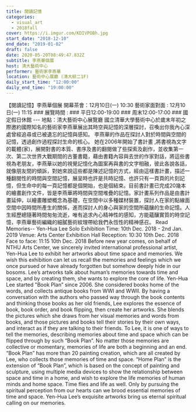 ```yaml
---
title: 閱讀記憶
categories:
  - visual_art
  - 2018fall
cover: https://i.imgur.com/KDIVPOBh.jpg
start_date: "2018-12-10"
end_date: "2019-01-02"
draft: false
date: 2020-05-20T08:49:47.832Z
subtitle: 李燕華個展
host: 清大藝術中心
performer: 藝術家李燕華
location: 藝術中心展廳 (清大綜二1F)
daily_start_time: "12:00:00"
daily_end_time: "19:00:00"
---
```


【閱讀記憶】李燕華個展 開幕茶會：12月10日(一) 10:30 藝術家面對面 : 12月10日(一) 11:15 ### 展覽時間 : ### 平日12:00-19:00 ### 周末12:00-17:00 ### 國定假日休館 --- 地點：清大藝術中心展覽廳 國立清華大學藝術中心於歲末年初之際邀約國際知名的藝術家李燕華展出其時空與記憶的深層探討，召喚出你我內心深處曾經追尋或已被遺忘的記憶與感知。 李燕華的作品在探討人對於時間與空間的記憶，透過創作過程探討生命的核心。 她在2006年開始了書計畫 ,將書視為文字的載體(家)，展開對書的本質、書序及書的翻閱做了些探索及創作，並收集第一次、第二次世界大戰期間的古董書籍，藉由書籍內容與去世的作家對話，將這些書視為老朋友，李燕華以她的視覺記憶化為圖案再與書的文字相融，彼此各說各話，就像朋友間的傾訴，對她來說這些都是陳述記憶的方式，經由這樣書計畫，描述一種翻閱性的時間與空間記憶，展呈時也許是共時記憶、也許只有一頁頁的片刻記憶，但生命中的每一頁記憶都是個開始，也是個結束。目前書計畫已完成20幾本的繪畫創作文件，皆是李燕華將時間與空間堆疊的記憶。家計畫系列作品是由書計畫延伸，以繪畫雕塑概念為基礎，在空間中以多種媒材裝置，探討人在家的點線面空間中因時間所產生的關係，進而探討人的身心與家的空間所蘊釀的生命記憶。人生經歷總隨著時間匆匆流逝，唯有追求內心精神性的感知，方能蘊釀實質的時空記憶，李燕華藝術編織的細膩藝術紋理帶給我們永恆性的精神感召。 Read Memories-- Yen-Hua Lee Solo Exhibition Time: 10th Dec. 2018 - 2nd Jan. 2019 Venue: Arts Center Exhibition Hall Reception: 10:30 10th Dec. 2018 Face to face: 11:15 10th Dec. 2018 Before new year comes, on behalf of NTHU Arts Center, we sincerely invited international professional artist, Yen-Hua Lee to exhibit her artworks about time space and memories. We wish this exhibition can let us recall the memories and feelings which we once pursued or have already forgotten but somehow deeply hide in our bosoms. Lee’s artworks talk about human’s memories towards time and space, and by creating them, she wants to explore the core of life. Yen-Hua Lee started "Book Plan” since 2006. She considered books home of the words, and collects antique books from WWI and WWII. By having a conversation with the authors who passed way through the book contents and thinking those books as her old friends, Lee explores the essence of book, book order, and book flipping, then create her artworks. She blends the pictures which she draws from her visual memories and words from books, and those pictures and books tell their stories by their own ways, and interact as if they are talking to their friends. To Lee, it is one of ways to tell the memories, describing memories about time and space which can be flipped through by such “Book Plan”. No matter those memories are collective or momentary, memories of life are both a beginning and an end. “Book Plan” has more than 20 painting creation, which are all created by Lee, who collects those memories of time and space. “Home Plan” is the extension of “Book Plan”, which is based on the concept of painting and sculpture, using multiple media devices to show the relationship between space and time in a home, and wish to explore the life memories of human minds and home space. Time flies and life as well. Only by pursuing the spiritual perception from our hearts can we brood essential memories of time and space. Yen-Hua Lee’s exquisite artworks bring us eternal spiritual calling on our memories. 